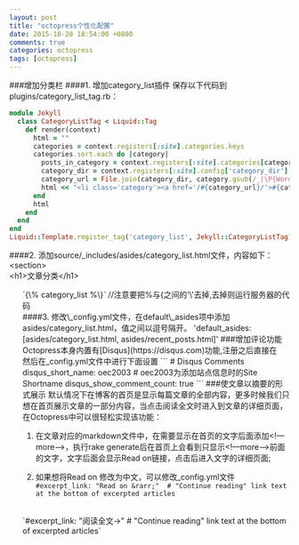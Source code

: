 ```yaml
---
layout: post
title: "octopress个性化配置"
date: 2015-10-28 18:54:00 +0800
comments: true
categories: octopress
tags: [octopress]
---
```

###增加分类栏
####1. 增加category_list插件
保存以下代码到plugins/category_list_tag.rb：
```ruby
module Jekyll
  class CategoryListTag < Liquid::Tag
    def render(context)
      html = ""
      categories = context.registers[:site].categories.keys
      categories.sort.each do |category|
        posts_in_category = context.registers[:site].categories[category].size
        category_dir = context.registers[:site].config['category_dir']
        category_url = File.join(category_dir, category.gsub(/_|\P{Word}/, '-').gsub(/-{2,}/, '-').downcase)
        html << "<li class='category'><a href='/#{category_url}/'>#{category} (#{posts_in_category})</a></li>\n"
      end
      html
    end
  end
end
Liquid::Template.register_tag('category_list', Jekyll::CategoryListTag)

```
####2. 添加source/_includes/asides/category_list.html文件，内容如下：
<section\> <br>
  <h1\>文章分类</h1\> <br>
  <ul id="categories"\> 
    `{\%
category_list
%\}`
  </ul\>//注意要把%与{之间的'\'去掉,去掉则运行服务器的代码
<br>
</section\>
####3. 修改\_config.yml文件，在default\_asides项中添加asides/category_list.html，值之间以逗号隔开。
'default_asides: [asides/category_list.html, asides/recent_posts.html]'
<!--more-->
###增加评论功能
Octopress本身内置有[Disqus](https://disqus.com)功能,注册之后直接在<br>
然后在_config.yml文件中进行下面设置
```
# Disqus Comments 
disqus_short_name: oec2003   # oec2003为添加站点信息时的Site Shortname 
disqus_show_comment_count: true
```
###使文章以摘要的形式展示
默认情况下在博客的首页是显示每篇文章的全部内容，更多时候我们只想在首页展示文章的一部分内容，当点击阅读全文时进入到文章的详细页面，在Octopress中可以很轻松实现该功能：

1. 在文章对应的markdown文件中，在需要显示在首页的文字后面添加<!—more—>，执行rake generate后在首页上会看到只显示<!—more—>前面的文字，文字后面会显示Read on链接，点击后进入文字的详细页面;

2. 如果想将Read on 修改为中文，可以修改_config.yml文件
`#excerpt_link: "Read on &rarr;"  # "Continue reading" link text at the bottom of excerpted articles`
<br>
`#excerpt_link: "阅读全文&rarr;"  # "Continue reading" link text at the bottom of excerpted articles`